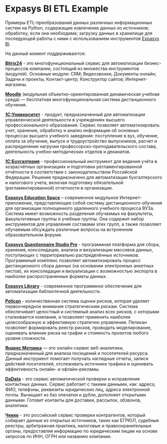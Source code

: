 # Expasys BI ETL Example
Примеры ETL-преобразований данных различных информационных систем на Python, содержащие извлечение данных из источников; обработку, если она необходима; загрузку данных в хранилище для последующей работы с ними с использованием инструментов [Expasys BI](https://expasys.ru/bi).

На данный момент поддерживаются:

[**Bitrix24**](https://www.bitrix24.ru/) - это многофункциональный сервис для автоматизации бизнес-процессов компании, состоящий из множества инструментов (модулей). 
Основные модули: CRM; Видеозвонки; Документы онлайн; Задачи и проекты; Контакт-центр; Конструктор сайтов; Интернет-магазины.

[**Moodle**](https://moodle.org/) (модульная объектно-ориентированная динамическая учебная среда) — бесплатная многофункциональная система дистанционного обучения.

[**1С:Университет**](https://solutions.1c.ru/catalog/university) - продукт, предназначенный для автоматизации управленческой деятельности в учреждениях высшего профессионального образования. 
Сервис позволяет автоматизировать учет, хранение, обработку и анализ информации об основных процессах высшего учебного заведения: поступление в вуз, обучение, оплата за обучение, выпуск и трудоустройство выпускников, расчет и распределение нагрузки профессорско-преподавательского состава, деятельность учебно-методических отделов и деканатов.

[**1С:Бухгалтерия**](https://solutions.1c.ru/catalog/buhv8) - профессиональный инструмент для ведения учёта в хозрасчётных организациях и подготовки регламентированной отчётности в соответствии с законодательством Российской Федерации.
Решение предназначено для автоматизации бухгалтерского и налогового учета, включая подготовку обязательной (регламентированной) отчетности в организации.

[**Expasys Education Space**](https://expasys.ru/education-space) – современное модульное Интернет-приложение, представляющее собой систему дистанционного обучения для организации полноценного удаленного учебного процесса ВУЗа.
Система имеет возможность разделения обучаемых на факультеты, факультативные группы и учебные группы. Она содержит набор инструментов для управления составами этих групп, а также позволяет обучаемым обсуждать различные вопросы на встроенном образовательном форуме.

[**Expasys Questionnaire Studio Pro**](https://expasys.ru/pro) - программная платформа для сбора, хранения, консолидации, анализа и визуализации массивов данных, поступающих с территориально распределённых источников. Программный комплекс позволяет автоматизировать процесс дистанционного сбора данных (на основании электронных анкетных листов), их консолидации и визуализации с возможностью экспорта в наиболее распространенные форматы данных.

[**Expasys Library**](https://expasys.ru/library) - современное программное обеспечение для автоматизации библиотечной деятельности.

[**Pelican**](https://expasys.ru/erm) - количественная система оценки рисков, которая уделяет первоочередное внимание стратегическим рискам.
Система обеспечивает целостный и системный анализ всех рисков, с которыми сталкивается компания, и позволяет применить наиболее целесообразную и эффективную стратегию управления. Пеликан позволяет формировать реестр рисков, проводить моделирование, оценивать влияние риска на график и стоимость проектов любого уровня сложности.

[**Яндекс Метрика**](https://yandex.ru/support/metrica/) —  это онлайн-сервис веб-аналитики, предназначенный для анализа посещений и посетителей ресурса. 
Данный инструмент помогает получать наглядные отчеты, записи действий посетителей, отслеживать источники трафика и оценивать эффективность онлайн- и офлайн-рекламы.

[**DaData**](https://dadata.ru/) - это сервис автоматической проверки и исправления контактных данных.
Сервис работает с такими данными, как: адреса, ФИО, телефоны, реквизиты юридических лиц, адреса электронной почты. Вычищает из баз опечатки и дубли, дополняет открытыми данными. Готовит контакты для доставки, рассылок, обзвонов, аналитики.

[**Чекко**](https://checko.ru/) - это российский сервис проверки контрагентов, который собирает данные из открытых источников, таких как ЕГРЮЛ, судебные реестры, арбитражная практика, налоговые и правоохранительные органы, предоставляя информацию по юридическим лицам на основе запросов по ИНН, ОГРН или названию компании.
